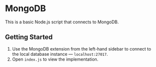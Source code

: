 # MongoDB

This is a basic Node.js script that connects to MongoDB.

## Getting Started

1. Use the MongoDB extension from the left-hand sidebar to connect to the local database instance — `localhost:27017`.
1. Open `index.js` to view the implementation.
